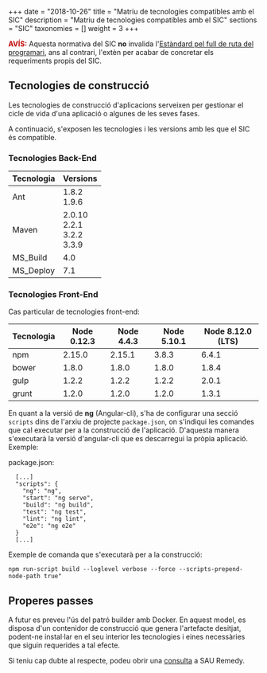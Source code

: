 +++
date        = "2018-10-26"
title       = "Matriu de tecnologies compatibles amb el SIC"
description = "Matriu de tecnologies compatibles amb el SIC"
sections    = "SIC"
taxonomies  = []
weight 		= 3
+++

**<span style="color: #C00000;">AVÍS:</span>** Aquesta normativa del SIC **no** invalida l'[Estàndard pel full de ruta del programari](https://qualitat.solucions.gencat.cat/estandards/estandard-full-ruta-programari/#servidors-d-aplicacions), ans al contrari, l'extèn per acabar de concretar els requeriments propis del SIC.

## Tecnologies de construcció

Les tecnologies de construcció d'aplicacions serveixen per gestionar el cicle de vida d'una aplicació o algunes de les seves fases.

A continuació, s'exposen les tecnologies i les versions amb les que el SIC és compatible.

### Tecnologies Back-End

|Tecnologia|Versions|
|-------|-------|
|Ant|1.8.2<br />1.9.6|
|Maven|2.0.10<br />2.2.1<br />3.2.2<br />3.3.9|
|MS_Build|4.0|
|MS_Deploy|7.1|

### Tecnologies Front-End

Cas particular de tecnologies front-end:

|Tecnologia|Node 0.12.3|Node 4.4.3|Node 5.10.1|Node 8.12.0 (LTS)|
|----------|-----------|----------|-----------|-----------------|
|npm|2.15.0|2.15.1|3.8.3|6.4.1|
|bower|1.8.0|1.8.0|1.8.0|1.8.4|
|gulp|1.2.2|1.2.2|1.2.2|2.0.1|
|grunt|1.2.0|1.2.0|1.2.0|1.3.1|

En quant a la versió de **ng** (Angular-cli), s'ha de configurar una secció `scripts` dins de l'arxiu de projecte `package.json`, on s'indiqui les comandes que cal executar per a la construcció de l'aplicació. D'aquesta manera s'executarà la versió d'angular-cli que es descarregui la pròpia aplicació. Exemple:

package.json:
```
  [...]
  "scripts": {
    "ng": "ng",
    "start": "ng serve",
    "build": "ng build",
    "test": "ng test",
    "lint": "ng lint",
    "e2e": "ng e2e"
  }
  [...]
```

Exemple de comanda que s'executarà per a la construcció:

```
npm run-script build --loglevel verbose --force --scripts-prepend-node-path true"
```

## Properes passes

A futur es preveu l'ús del patró builder amb Docker. En aquest model, es disposa d'un contenidor de construcció que genera l'artefacte desitjat, podent-ne instal·lar en el seu interior les tecnologies i eines necessàries que siguin requerides a tal efecte.

Si teniu cap dubte al respecte, podeu obrir una [consulta](/howtos/2018-01-howto-obrir-peticions-SIC-a-autoservei-Remedy/#consulta) a SAU Remedy.
